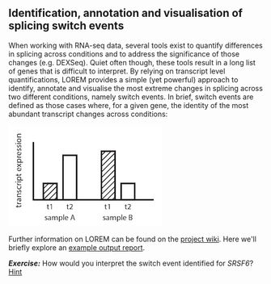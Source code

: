 

## Identification, annotation and visualisation of splicing switch events
When working with RNA-seq data, several tools exist to quantify differences in splicing across conditions and to address the significance of those changes (e.g. DEXSeq). Quiet often though, these tools result in a long list of genes that is difficult to interpret. By relying on transcript level quantifications, LOREM provides a simple (yet powerful) approach to identify, annotate and visualise the most extreme changes in splicing across two different conditions, namely switch events. In brief, switch events are defined as those cases where, for a given gene, the identity of the most abundant transcript changes across conditions:

![Switch event](../img/switch.png)



Further information on LOREM can be found on the [project wiki](https://github.com/mgonzalezporta/lorem/wiki). Here we'll briefly explore an [example output report](http://www.ebi.ac.uk/~mar/tools/lorem/html_test1/).

***Exercise:*** How would you interpret the switch event identified for *SRSF6*?
[Hint](https://github.com/mgonzalezporta/lorem/wiki/Tutorial#interpreting-lorem-output)


